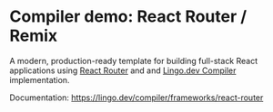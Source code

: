 # Compiler demo: React Router / Remix

A modern, production-ready template for building full-stack React applications using [React Router](https://reactrouter.com/) and and [Lingo.dev Compiler](https://lingo.dev/compiler) implementation.

Documentation: https://lingo.dev/compiler/frameworks/react-router
